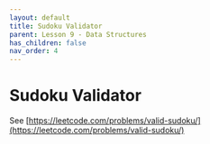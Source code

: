 ```yaml
---
layout: default
title: Sudoku Validator
parent: Lesson 9 - Data Structures
has_children: false
nav_order: 4
---
```


# Sudoku Validator

See [https://leetcode.com/problems/valid-sudoku/](https://leetcode.com/problems/valid-sudoku/)